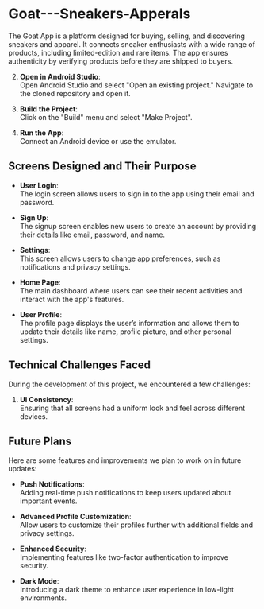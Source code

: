 # Goat---Sneakers-Apperals
The Goat App is a platform designed for buying, selling, and discovering sneakers and apparel. It connects sneaker enthusiasts with a wide range of products, including limited-edition and rare items. The app ensures authenticity by verifying products before they are shipped to buyers.


2. **Open in Android Studio**:  
Open Android Studio and select "Open an existing project." Navigate to the cloned repository and open it.

3. **Build the Project**:  
Click on the "Build" menu and select "Make Project".

4. **Run the App**:  
Connect an Android device or use the emulator.

## Screens Designed and Their Purpose

- **User Login**:  
The login screen allows users to sign in to the app using their email and password.

- **Sign Up**:  
The signup screen enables new users to create an account by providing their details like email, password, and name.


- **Settings**:  
This screen allows users to change app preferences, such as notifications and privacy settings.

- **Home Page**:  
The main dashboard where users can see their recent activities and interact with the app's features.

- **User Profile**:  
The profile page displays the user’s information and allows them to update their details like name, profile picture, and other personal settings.

## Technical Challenges Faced
During the development of this project, we encountered a few challenges:
1. **UI Consistency**:  
Ensuring that all screens had a uniform look and feel across different devices.

## Future Plans
Here are some features and improvements we plan to work on in future updates:
- **Push Notifications**:  
Adding real-time push notifications to keep users updated about important events.

- **Advanced Profile Customization**:  
Allow users to customize their profiles further with additional fields and privacy settings.

- **Enhanced Security**:  
Implementing features like two-factor authentication to improve security.

- **Dark Mode**:  
Introducing a dark theme to enhance user experience in low-light environments.

